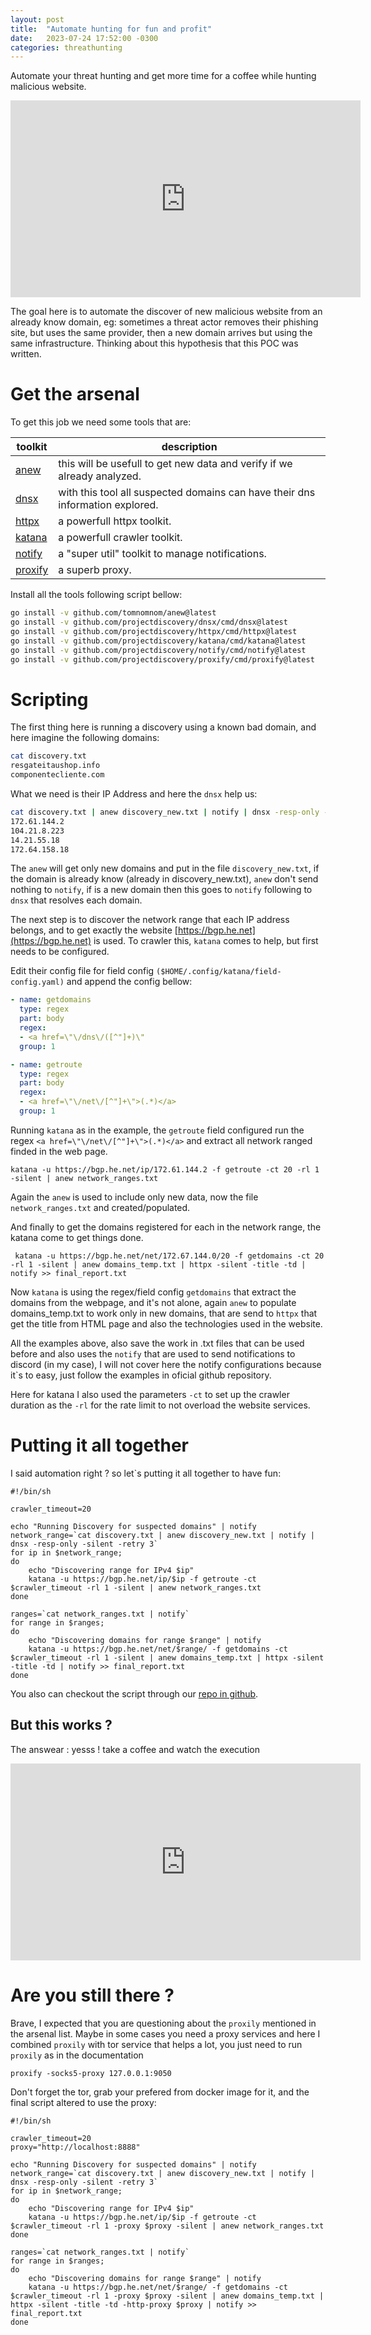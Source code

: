 ```yaml
---
layout: post
title:  "Automate hunting for fun and profit"
date:   2023-07-24 17:52:00 -0300
categories: threathunting
---
```


Automate your threat hunting and get more time for a coffee while hunting malicious website.

<iframe width="560" height="315" src="https://www.youtube.com/embed/IzufKyU3Qb0" title="YouTube video player" frameborder="0" allow="accelerometer; autoplay; clipboard-write; encrypted-media; gyroscope; picture-in-picture; web-share" allowfullscreen></iframe>

The goal here is to automate the discover of new malicious website from an already know domain, eg: sometimes a threat actor removes their phishing site, but uses the same provider, then a new domain arrives but using the same infrastructure. Thinking about this hypothesis that this POC was written.

# Get the arsenal

To get this job we need some tools that are:

| toolkit | description |
| ------- | ----------- |
| [anew](https://github.com/tomnomnom/anew) | this will be usefull to get new data and verify if we already analyzed.
| [dnsx](https://github.com/projectdiscovery/dnsx) | with this tool all suspected domains can have their dns information explored.
| [httpx](https://github.com/projectdiscovery/httpx) | a powerfull httpx toolkit.
| [katana](https://github.com/projectdiscovery/katana) | a powerfull crawler toolkit.
| [notify](https://github.com/projectdiscovery/notify) | a "super util" toolkit to manage notifications.
| [proxify](https://github.com/projectdiscovery/proxify) | a superb proxy. 

Install all the tools following script bellow:

```bash
go install -v github.com/tomnomnom/anew@latest
go install -v github.com/projectdiscovery/dnsx/cmd/dnsx@latest
go install -v github.com/projectdiscovery/httpx/cmd/httpx@latest
go install -v github.com/projectdiscovery/katana/cmd/katana@latest
go install -v github.com/projectdiscovery/notify/cmd/notify@latest
go install -v github.com/projectdiscovery/proxify/cmd/proxify@latest
```

# Scripting

The first thing here is running a discovery using a known bad domain, and here imagine the following domains:

```bash
cat discovery.txt
resgateitaushop.info
componentecliente.com
```

What we need is their IP Address and here the `dnsx` help us:

```bash
cat discovery.txt | anew discovery_new.txt | notify | dnsx -resp-only -silent -retry 3
172.61.144.2
104.21.8.223
14.21.55.18
172.64.158.18
```

The `anew` will get only new domains and put in the file `discovery_new.txt`, if the domain is already know (already in discovery_new.txt), `anew` don't send nothing to `notify`, if is a new domain then this goes to `notify` following to `dnsx` that resolves each domain.

The next step is to discover the network range that each IP address belongs, and to get exactly the website [https://bgp.he.net](https://bgp.he.net) is used. To crawler this, `katana` comes to help, but first needs to be configured.

Edit their config file for field config `($HOME/.config/katana/field-config.yaml)` and append the config bellow:


```yaml
- name: getdomains
  type: regex
  part: body
  regex:
  - <a href=\"\/dns\/([^"]+)\"
  group: 1

- name: getroute
  type: regex
  part: body
  regex:
  - <a href=\"\/net\/[^"]+\">(.*)</a>
  group: 1
```

Running `katana` as in the example, the `getroute` field configured run the regex `<a href=\"\/net\/[^"]+\">(.*)</a>` and extract all network ranged finded in the web page.

```shell
katana -u https://bgp.he.net/ip/172.61.144.2 -f getroute -ct 20 -rl 1 -silent | anew network_ranges.txt
```

Again the `anew` is used to include only new data, now the file `network_ranges.txt` and created/populated.

And finally to get the domains registered for each in the network range, the katana come to get things done.

```shell
 katana -u https://bgp.he.net/net/172.67.144.0/20 -f getdomains -ct 20 -rl 1 -silent | anew domains_temp.txt | httpx -silent -title -td | notify >> final_report.txt
```

Now `katana` is using the regex/field config `getdomains` that extract the domains from the webpage, and it's not alone, again `anew` to populate domains_temp.txt to work only in new domains, that are send to `httpx` that get the title from HTML page and also the technologies used in the website.

All the examples above, also save the work in .txt files that can be used before and also uses the `notify` that are used to send notifications to discord (in my case), I will not cover here the notify configurations because it`s to easy, just follow the examples in oficial github repository.

Here for katana I also used the parameters `-ct` to set up the crawler duration as the `-rl` for the rate limit to not overload the website services.

# Putting it all together

I said automation right ? so let`s putting it all together to have fun:

```shell
#!/bin/sh

crawler_timeout=20

echo "Running Discovery for suspected domains" | notify
network_range=`cat discovery.txt | anew discovery_new.txt | notify | dnsx -resp-only -silent -retry 3`
for ip in $network_range;
do
    echo "Discovering range for IPv4 $ip"
    katana -u https://bgp.he.net/ip/$ip -f getroute -ct $crawler_timeout -rl 1 -silent | anew network_ranges.txt
done

ranges=`cat network_ranges.txt | notify`
for range in $ranges;
do
    echo "Discovering domains for range $range" | notify
    katana -u https://bgp.he.net/net/$range/ -f getdomains -ct $crawler_timeout -rl 1 -silent | anew domains_temp.txt | httpx -silent -title -td | notify >> final_report.txt
done
```

You also can checkout the script through our [repo in github](https://github.com/HuntDownProject/hunt-for-fun-profit).

## But this works ?

The answear : yesss ! take a coffee and watch the execution

<iframe width="560" height="315" src="https://www.youtube.com/embed/dg0jMuIyEqA" title="YouTube video player" frameborder="0" allow="accelerometer; autoplay; clipboard-write; encrypted-media; gyroscope; picture-in-picture; web-share" allowfullscreen></iframe>

# Are you still there ?

Brave, I expected that you are questioning about the `proxily` mentioned in the arsenal list. Maybe in some cases you need a proxy services and here I combined `proxily` with tor service that helps a lot, you just need to run `proxily` as in the documentation

```shell
proxify -socks5-proxy 127.0.0.1:9050
```

Don't forget the tor, grab your prefered from docker image for it, and the final script altered to use the proxy:

```shell
#!/bin/sh

crawler_timeout=20
proxy="http://localhost:8888"

echo "Running Discovery for suspected domains" | notify
network_range=`cat discovery.txt | anew discovery_new.txt | notify | dnsx -resp-only -silent -retry 3`
for ip in $network_range;
do
    echo "Discovering range for IPv4 $ip"
    katana -u https://bgp.he.net/ip/$ip -f getroute -ct $crawler_timeout -rl 1 -proxy $proxy -silent | anew network_ranges.txt
done

ranges=`cat network_ranges.txt | notify`
for range in $ranges;
do
    echo "Discovering domains for range $range" | notify
    katana -u https://bgp.he.net/net/$range/ -f getdomains -ct $crawler_timeout -rl 1 -proxy $proxy -silent | anew domains_temp.txt | httpx -silent -title -td -http-proxy $proxy | notify >> final_report.txt
done
```